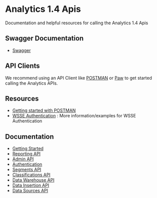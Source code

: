 Analytics 1.4 Apis
=====
Documentation and helpful resources for calling the Analytics 1.4 Apis

Swagger Documentation
----
* [Swagger](https://adobe-experience-cloud.github.io/analytics-1.4-apis/swagger-docs.html)

API Clients
----

We recommend using an API Client like [POSTMAN](https://www.getpostman.com/) or [Paw](https://paw.cloud/) to get started calling the Analytics APIs.

Resources
----

* [Getting started with POSTMAN](postman)
* [WSSE Authentication](wsse) : More information/examples for WSSE Authentication


Documentation
----
* [Getting Started](https://github.com/Adobe-Experience-Cloud/analytics-1.4-apis/blob/master/docs/getting-started/index.md)
* [Reporting API](https://github.com/Adobe-Experience-Cloud/analytics-1.4-apis/blob/master/docs/reporting-api/index.md)
* [Admin API](https://github.com/Adobe-Experience-Cloud/analytics-1.4-apis/blob/master/docs/admin-api/index.md)
* [Authentication](https://github.com/Adobe-Experience-Cloud/analytics-1.4-apis/blob/master/docs/authentication/index.md)
* [Segments API](https://github.com/Adobe-Experience-Cloud/analytics-1.4-apis/blob/master/docs/segments-api/index.md)
* [Classifications API](https://github.com/Adobe-Experience-Cloud/analytics-1.4-apis/blob/master/docs/classifications-api/index.md)
* [Data Warehouse API](https://github.com/Adobe-Experience-Cloud/analytics-1.4-apis/blob/master/docs/data-warehouse-api/index.md)
* [Data Insertion API](https://github.com/Adobe-Experience-Cloud/analytics-1.4-apis/blob/master/docs/data-insertion-api/index.md)
* [Data Sources API](https://github.com/Adobe-Experience-Cloud/analytics-1.4-apis/blob/master/docs/data-sources-api/index.md)
